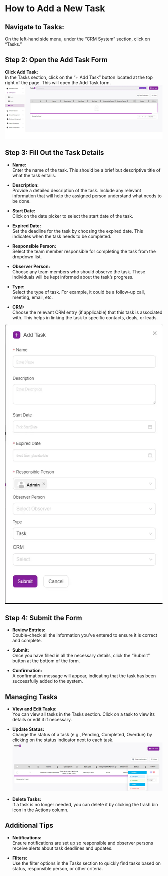 # How to Add a New Task

## Navigate to Tasks:
On the left-hand side menu, under the “CRM System” section, click on “Tasks.”

## Step 2: Open the Add Task Form
**Click Add Task:**  
In the Tasks section, click on the “+ Add Task” button located at the top right of the page. This will open the Add Task form.
![first image](./Tasks1.webp)
## Step 3: Fill Out the Task Details
- **Name:**  
  Enter the name of the task. This should be a brief but descriptive title of what the task entails.

- **Description:**  
  Provide a detailed description of the task. Include any relevant information that will help the assigned person understand what needs to be done.

- **Start Date:**  
  Click on the date picker to select the start date of the task.

- **Expired Date:**  
  Set the deadline for the task by choosing the expired date. This indicates when the task needs to be completed.

- **Responsible Person:**  
  Select the team member responsible for completing the task from the dropdown list.

- **Observer Person:**  
  Choose any team members who should observe the task. These individuals will be kept informed about the task’s progress.

- **Type:**  
  Select the type of task. For example, it could be a follow-up call, meeting, email, etc.

- **CRM:**  
  Choose the relevant CRM entry (if applicable) that this task is associated with. This helps in linking the task to specific contacts, deals, or leads.

![second image](./Tasks2.webp)
## Step 4: Submit the Form
- **Review Entries:**  
  Double-check all the information you’ve entered to ensure it is correct and complete.

- **Submit:**  
  Once you have filled in all the necessary details, click the “Submit” button at the bottom of the form.

- **Confirmation:**  
  A confirmation message will appear, indicating that the task has been successfully added to the system.

## Managing Tasks
- **View and Edit Tasks:**  
  You can view all tasks in the Tasks section. Click on a task to view its details or edit it if necessary.

- **Update Status:**  
  Change the status of a task (e.g., Pending, Completed, Overdue) by clicking on the status indicator next to each task.
![third image](./Tasks3.webp)
- **Delete Tasks:**  
  If a task is no longer needed, you can delete it by clicking the trash bin icon in the Actions column.

## Additional Tips
- **Notifications:**  
  Ensure notifications are set up so responsible and observer persons receive alerts about task deadlines and updates.

- **Filters:**  
  Use the filter options in the Tasks section to quickly find tasks based on status, responsible person, or other criteria.

